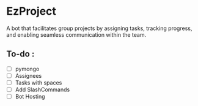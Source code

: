 # EzProject
A bot that facilitates group projects by assigning tasks, tracking progress, and enabling seamless communication within the team.


## To-do :
- [ ] pymongo
- [ ] Assignees
- [ ] Tasks with spaces
- [ ] Add SlashCommands
- [ ] Bot Hosting
